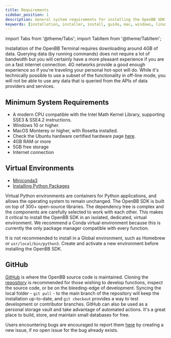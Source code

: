 ```yaml
---
title: Requirements
sidebar_position: 1
description: General system requirements for installing the OpenBB SDK.
keywords: [installation, installer, install, guide, mac, windows, linux, python, github, macos, how to, explanation, requirements, openbb, sdk, system]
---
```

import Tabs from '@theme/Tabs';
import TabItem from '@theme/TabItem';

Installation of the OpenBB Terminal requires downloading around 4GB of data. Querying data (by running commands) does not require a lot of bandwidth but you will certainly have a more pleasant experience if you are on a fast internet connection. 4G networks provide a good enough experience so if you're traveling your personal hot-spot will do. While it's technically possible to use a subset of the functionality in off-line mode, you will not be able to use any data that is queried from the APIs of data providers and services.

## Minimum System Requirements

- A modern CPU compatible with the Intel Math Kernel Library, supporting SSE3 & SSE4.2 instructions.
- Windows 10 or higher.
- MacOS Monterey or higher, with Rosetta installed.
- Check the Ubuntu hardware certified hardware page [here](https://ubuntu.com/certified?q=&limit=20&category=Desktop&category=Laptop).
- 4GB RAM or more
- 5GB free storage
- Internet connection

## Virtual Environments

- [Miniconda3](https://docs.conda.io/en/latest/miniconda.html)
- [Installing Python Packages](https://packaging.python.org/en/latest/tutorials/installing-packages/)

Virtual Python environments are containers for Python applications, and allows the operating system to remain unchanged. The OpenBB SDK is built on top of 300+ open-source libraries. The dependency tree is complex and the components are carefully selected to work with each other. This makes it critical to install the OpenBB SDK in an isolated, dedicated, virtual environment. We recommend a Conda virtual environment because this is currently the only package manager compatible with every function.

It is not recommended to install in a Global environment, such as Homebrew or `usr/local/bin/python3`. Create and activate a new environment before installing the OpenBB SDK.

## GitHub

[GitHub](https://github.com/OpenBB-finance/OpenBBTerminal) is where the OpenBB source code is maintained. Cloning the [repository](https://github.com/OpenBB-finance/OpenBBTerminal.git) is recommended for those wishing to develop functions, inspect the source code, or be on the bleeding-edge of development. Syncing the local folder - `git pull` - to the main branch of the repository will keep the installation up-to-date, and `git checkout` provides a way to test development or contributor branches. GitHub can also be used as a personal storage vault and take advantage of automated actions. It's a great place to build, store, and maintain small databases for free.

Users encountering bugs are encouraged to report them [here](https://github.com/OpenBB-finance/OpenBBTerminal/issues/new/choose) by creating a new issue, if no open issue for the bug already exists.
